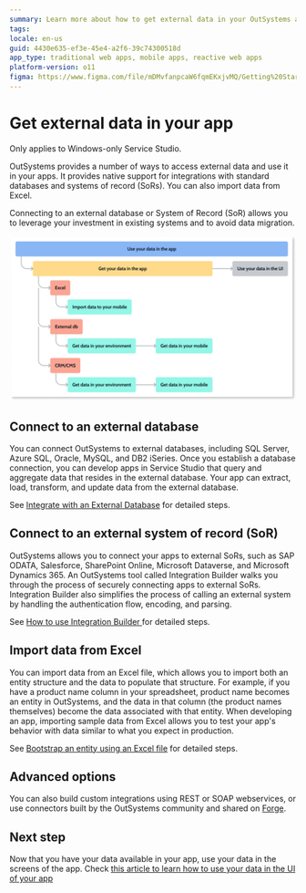 ```yaml
---
summary: Learn more about how to get external data in your OutSystems applications. This article summarizes ways to use external data with OutSystems.
tags:
locale: en-us
guid: 4430e635-ef3e-45e4-a2f6-39c74300518d
app_type: traditional web apps, mobile apps, reactive web apps
platform-version: o11
figma: https://www.figma.com/file/mDMvfanpcaW6fqmEKxjvMQ/Getting%20Started?node-id=2318:1868
---
```


# Get external data in your app

<div class="info" markdown="1">

Only applies to Windows-only Service Studio.

</div>

OutSystems provides a number of ways to access external data and use it in your apps. It provides native support for integrations with standard databases and systems of record (SoRs). You can also import data from Excel. 

Connecting to an external database or System of Record (SoR) allows you to leverage your investment in existing systems and to avoid data migration.

![Process overview and options for getting your own external data in your app](images/get-your-data-diag.png)

## Connect to an external database

You can connect OutSystems to external databases, including SQL Server, Azure SQL, Oracle, MySQL, and DB2 iSeries. Once you establish a database connection, you can develop apps in Service Studio that query and aggregate data that resides in the external database. Your app can extract, load, transform, and update data from the external database.

See [Integrate with an External Database](../../extensibility-and-integration/external-database/connect-external-db.md) for detailed steps.

## Connect to an external system of record (SoR)

OutSystems allows you to connect your apps to external SoRs, such as SAP ODATA, Salesforce, SharePoint Online, Microsoft Dataverse, and Microsoft Dynamics 365.  An OutSystems tool called Integration Builder walks you through the process of securely connecting apps to external SoRs. Integration Builder also simplifies the process of calling an external system by handling the authentication flow, encoding, and parsing. 

See [How to use Integration Builder ](../../extensibility-and-integration/integration-builder/use.md) for detailed steps.

## Import data from Excel

You can import data from an Excel file, which allows you to import both an entity structure and the data to populate that structure. For example, if you have a product name column in your spreadsheet, product name becomes an entity in OutSystems, and the data in that column (the product names themselves) become the data associated with that entity. When developing an app, importing sample data from Excel allows you to test your app's behavior with data similar to what you expect in production. 

See [Bootstrap an entity using an Excel file](../../develop/data/excel-bootstrap.md) for detailed steps.

## Advanced options

You can also build custom integrations using REST or SOAP webservices, or use connectors built by the OutSystems community and shared on [Forge](https://www.outsystems.com/forge/).

## Next step

Now that you have your data available in your app, use your data in the screens of the app. Check [this article to learn how to use your data in the UI of your app](replace-data-sauce.md)

